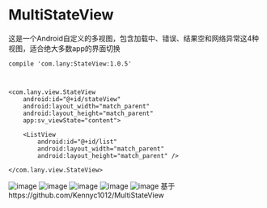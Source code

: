 # MultiStateView
这是一个Android自定义的多视图，包含加载中、错误、结果空和网络异常这4种视图，适合绝大多数app的界面切换

    compile 'com.lany:StateView:1.0.5'



    <com.lany.view.StateView
        android:id="@+id/stateView"
        android:layout_width="match_parent"
        android:layout_height="match_parent"
        app:sv_viewState="content">
        
        <ListView
            android:id="@+id/list"
            android:layout_width="match_parent"
            android:layout_height="match_parent" />
    
    </com.lany.view.StateView>


![image](https://github.com/lany192/MultiStateView/raw/master/Screenshot/c.png)
![image](https://github.com/lany192/MultiStateView/raw/master/Screenshot/b.png)
![image](https://github.com/lany192/MultiStateView/raw/master/Screenshot/a.png)
![image](https://github.com/lany192/MultiStateView/raw/master/Screenshot/d.png)
![image](https://github.com/lany192/MultiStateView/raw/master/Screenshot/e.png)
基于https://github.com/Kennyc1012/MultiStateView
